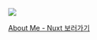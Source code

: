 <img src="assets/banner.png">

<a href="https://github.com/ParkBeomMin/AboutMe-Nuxt">About Me - Nuxt 보러가기</a>
